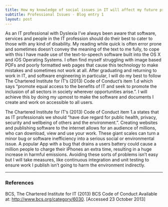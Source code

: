 ```yaml
---
title: How my knowledge of social issues in IT will affect my future practice in relation to the BCS Code of Conduct
subtitle: Professional Issues - Blog entry 1
layout: post
---
```


As an IT professional with Dyslexia I&rsquo;ve always been aware that software, services and people in the IT profession should do their best to cater to those with any kind of disability. My reading while quick is often error prone and sometimes doesn&rsquo;t convey the meaning of the text to me fully, to cope with this I have made use of the text-to-speech software built into the OS X and iOS Operating Systems. I often find myself struggling with image based PDFs and poorly formatted web pages that cause this technology to make mistakes and sometimes not work at all. After graduating and returning to work in IT, and software engineering in particular, I will do my best to follow The Chartered Institute for IT&rsquo;s (2013) Code of Conduct&rsquo;s item 1.d which says &ldquo;promote equal access to the benefits of IT and seek to promote the inclusion of all sectors in society wherever opportunities arise.&rdquo;. I will achieve this by doing my upmost to make the software and documents I create and work on accessible to all users.

The Chartered Institute for IT&rsquo;s (2013) Code of Conduct item 1.a states that as IT professionals we should &ldquo;have due regard for public health, privacy, security and wellbeing of others and the environment.&rdquo;. Creating websites and publishing software to the internet allows for an audience of millions, who can download, view and use your work. These giant scales can turn a minor bug or software inefficiency into a serious social or environmental issue. A popular App with a bug that drains a users battery could cause a million people to charge their iPhones an extra time, resulting in a huge increase in harmful emissions. Avoiding these sorts of problems isn&rsquo;t easy but I will take measures, like continuous integration and unit testing to ensure work I publish isn&rsquo;t going to harm the environment indirectly.

---

### References

BCS, The Chartered Institute for IT (2013) BCS Code of Conduct Available at: <a href="http://www.bcs.org/category/6030">http://www.bcs.org/category/6030</a>. [Accessed 23 October 2013]